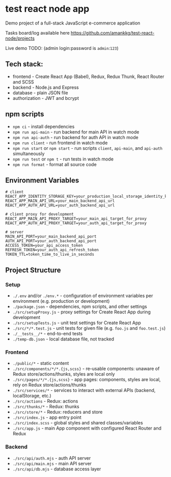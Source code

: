# test react node app

Demo project of a full-stack JavaScript e-commerce application

Tasks board/log available here https://github.com/amankkg/test-react-node/projects

Live demo TODO: (admin login:password is `admin`:`123`)

## Tech stack:

- frontend - Create React App (Babel), Redux, Redux Thunk, React Router and SCSS
- backend - Node.js and Express
- database - plain JSON file
- authorization - JWT and bcrypt

## npm scripts

- `npm ci` - install dependencies
- `npm run api-main` - run backend for main API in watch mode
- `npm run api-auth` - run backend for auth API in watch mode
- `npm run client` - run frontend in watch mode
- `npm run start` or `npm start` - run scripts `client`, `api-main`, and `api-auth` simultaneously
- `npm run test` or `npm t` - run tests in watch mode
- `npm run format` - format all source code

## Environment Variables

```dosini
# client
REACT_APP_IDENTITY_STORAGE_KEY=your_production_local_storage_identity_key
REACT_APP_MAIN_API_URL=your_main_backend_api_url
REACT_APP_AUTH_API_URL=your_auth_backend_api_url

# client proxy for development
REACT_APP_MAIN_API_PROXY_TARGET=your_main_api_target_for_proxy
REACT_APP_AUTH_API_PROXY_TARGET=your_auth_api_target_for_proxy

# server
MAIN_API_PORT=your_main_backend_api_port
AUTH_API_PORT=your_auth_backend_api_port
ACCESS_TOKEN=your_api_access_token
REFRESH_TOKEN=your_auth_api_refresh_token
TOKEN_TTL=token_time_to_live_in_seconds
```

## Project Structure

### Setup

- `./.env` and/or `./env.*` - configuration of environment variables per environment (e.g. production or development)
- `./package.json` - dependencies, npm scripts, and other settings
- `./src/setupProxy.js` - proxy settings for Create React App during development
- `./src/setupTests.js` - unit test settings for Create React App
- `./src/*/*.test.js` - unit tests for given file (e.g. `foo.js` and `foo.test.js`)
- `./__tests__/*` - end-to-end tests
- `./temp-db.json` - local database file, not tracked

### Frontend

- `./public/*` - static content
- `./src/components/*/*.{js,scss}` - re-usable components: unaware of Redux store/actions/thunks, styles are local only
- `./src/pages/*/*.{js,scss}` - app pages: components, styles are local, rely on Redux store/actions/thunks
- `./src/services/*` - services to interact with external APIs (backend, localStorage, etc.)
- `./src/actions` - Redux: actions
- `./src/thunks/*` - Redux: thunks
- `./src/store/*` - Redux: reducers and store
- `./src/index.js` - app entry point
- `./src/index.scss` - global styles and shared classes/variables
- `./src/app.js` - main App component with configured React Router and Redux

### Backend

- `./src/api/auth.mjs` - auth API server
- `./src/api/main.mjs` - main API server
- `./src/api/db.mjs` - database access layer
